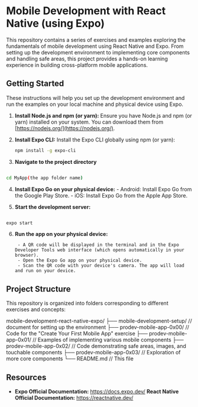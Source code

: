 # Mobile Development with React Native (using Expo)

This repository contains a series of exercises and examples exploring the fundamentals of mobile development using React Native and Expo.  From setting up the development environment to implementing core components and handling safe areas, this project provides a hands-on learning experience in building cross-platform mobile applications.

## Getting Started

These instructions will help you set up the development environment and run the examples on your local machine and physical device using Expo.

1. **Install Node.js and npm (or yarn):**  Ensure you have Node.js and npm (or yarn) installed on your system.  You can download them from [https://nodejs.org/](https://nodejs.org/).

2. **Install Expo CLI:** Install the Expo CLI globally using npm (or yarn):

   ```bash
   npm install -g expo-cli

   ```

3.  **Navigate to the project directory** 

```bash

cd MyApp(the app folder name)

```

4. **Install Expo Go on your physical device:**
        - Android: Install Expo Go from the Google Play Store.
        - iOS: Install Expo Go from the Apple App Store.


5. **Start the development server:**

```bash

expo start

```
6. **Run the app on your physical device:**

        - A QR code will be displayed in the terminal and in the Expo Developer Tools web interface (which opens automatically in your browser).
        - Open the Expo Go app on your physical device.
        - Scan the QR code with your device's camera. The app will load and run on your device.



## Project Structure

This repository is organized into folders corresponding to different exercises and concepts:

mobile-development-react-native-expo/
├── mobile-development-setup/        // document for setting up the environment
├── prodev-mobile-app-0x00/          // Code for the "Create Your First Mobile App" exercise
├── prodev-mobile-app-0x01/       // Examples of implementing various mobile components
├── prodev-mobile-app-0x02/ // Code demonstrating safe areas, images, and touchable components
├── prodev-mobile-app-0x03/         // Exploration of more core components
└── README.md                  // This file


## Resources
- **Expo Official Documentation:** https://docs.expo.dev/
**React Native Official Documentation:** https://reactnative.dev/